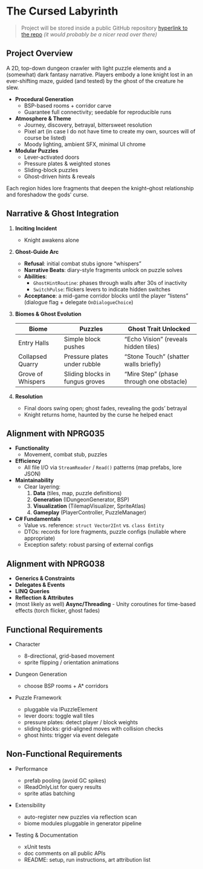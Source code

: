 # The Cursed Labyrinth

>Project will be stored inside a public GitHub repository
[hyperlink to the repo](https://github.com/aliekins/The_Cursed_Labyrinth.git)
_(it would probably be a nicer read over there)_

## Project Overview  
A 2D, top-down dungeon crawler with light puzzle elements and a (somewhat) dark fantasy narrative. Players embody a lone knight lost in an ever-shifting maze, guided (and tested) by the ghost of the creature he slew.

- **Procedural Generation**
  - BSP-based rooms + corridor carve
  - Guarantee full connectivity; seedable for reproducible runs 
- **Atmosphere & Theme** 
  - Journey, discovery, betrayal, bittersweet resolution 
  - Pixel art (in case I do not have time to create my own, sources will of course be listed)
  - Moody lighting, ambient SFX, minimal UI chrome 
- **Modular Puzzles** 
  - Lever-activated doors 
  - Pressure plates & weighted stones 
  - Sliding-block puzzles 
  - Ghost-driven hints & reveals 

Each region hides lore fragments that deepen the knight–ghost relationship and foreshadow the gods’ curse.

## Narrative & Ghost Integration  
1. **Inciting Incident** 
   - Knight awakens alone
2. **Ghost-Guide Arc** 
   - **Refusal**: initial combat stubs ignore “whispers” 
   - **Narrative Beats**: diary-style fragments unlock on puzzle solves 
   - **Abilities**: 
     - `GhostHintRoutine`: phases through walls after 30s of inactivity 
     - `SwitchPulse`: flickers levers to indicate hidden switches 
   - **Acceptance**: a mid-game corridor blocks until the player “listens” (dialogue flag + delegate `OnDialogueChoice`) 
3. **Biomes & Ghost Evolution** 

   | Biome               | Puzzles                          | Ghost Trait Unlocked              |
   |---------------------|----------------------------------|-----------------------------------|
   | Entry Halls         | Simple block pushes              | “Echo Vision” (reveals hidden tiles) |
   | Collapsed Quarry    | Pressure plates under rubble     | “Stone Touch” (shatter walls briefly) |
   | Grove of Whispers   | Sliding blocks in fungus groves  | “Mire Step” (phase through one obstacle) |

4. **Resolution** 
   - Final doors swing open; ghost fades, revealing the gods’ betrayal 
   - Knight returns home, haunted by the curse he helped enact 

## Alignment with NPRG035  
- **Functionality** 
  - Movement, combat stub, puzzles 
- **Efficiency** 
  - All file I/O via `StreamReader` / `Read()` patterns (map prefabs, lore JSON) 
- **Maintainability** 
  - Clear layering: 
    1. **Data** (tiles, map, puzzle definitions) 
    2. **Generation** (IDungeonGenerator, BSP) 
    3. **Visualization** (TilemapVisualizer, SpriteAtlas) 
    4. **Gameplay** (PlayerController, PuzzleManager) 
- **C# Fundamentals** 
  - Value vs. reference: `struct Vector2Int` vs. `class Entity` 
  - DTOs: records for lore fragments, puzzle configs (nullable where appropriate) 
  - Exception safety: robust parsing of external configs 

## Alignment with NPRG038  
- **Generics & Constraints** 
- **Delegates & Events**
- **LINQ Queries**
- **Reflection & Attributes**
- (most likely as well) **Async/Threading** - Unity coroutines for time-based effects (torch flicker, ghost fades)

## Functional Requirements
- Character
    - 8-directional, grid-based movement
    - sprite flipping / orientation animations

- Dungeon Generation
    - choose BSP rooms + A* corridors

- Puzzle Framework
    - pluggable via IPuzzleElement
    - lever doors: toggle wall tiles
    - pressure plates: detect player / block weights
    - sliding blocks: grid-aligned moves with collision checks
    - ghost hints: trigger via event delegate
    
## Non-Functional Requirements
- Performance
    - prefab pooling (avoid GC spikes)
    - IReadOnlyList<T> for query results
    - sprite atlas batching

- Extensibility
    - auto-register new puzzles via reflection scan
    - biome modules pluggable in generator pipeline

- Testing & Documentation
    - xUnit tests
    - doc comments on all public APIs
    - README: setup, run instructions, art attribution list

